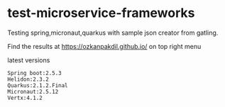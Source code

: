 # test-microservice-frameworks

Testing spring,micronaut,quarkus with sample json creator from gatling.

Find the results at https://ozkanpakdil.github.io/ on top right menu

latest versions
```
Spring boot:2.5.3
Helidon:2.3.2
Quarkus:2.1.2.Final
Micronaut:2.5.12
Vertx:4.1.2
```
